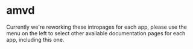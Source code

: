 # amvd

Currently we're reworking these intropages for each app, please use the menu on the left to select other available documentation pages for each app, including this one.
